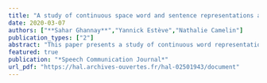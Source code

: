 ```yaml
---
title: "A study of continuous space word and sentence representations applied to ASR error detection"
date: 2020-03-07
authors: ["**Sahar Ghannay**","Yannick Estève","Nathalie Camelin"]
publication_types: ["2"]
abstract: "This paper presents a study of continuous word representations applied to automatic detection of speech recognition errors. A neural network architecture is proposed, which is well suited to handle continuous word representations, like word embeddings. We explore the use of several types of word representations: simple and combined linguistic embeddings, and acoustic ones associated to prosodic features, extracted from the audio signal. To compensate certain phenomena highlighted by the analysis of the error average span, we propose to model the errors at the sentence level through the use of sentence embeddings. An approach to build continuous sentence representations dedicated to ASR error detection is also proposed and compared to the Doc2vec approach. Experiments are performed on automatic transcriptions generated by the LIUM ASR system applied to the French ETAPE corpus. They show that the combination of linguistic embeddings, acoustic embeddings, prosodic features, and sentence embeddings in addition to more classical features yields very competitive results. Particularly, these results show the complementarity of acoustic embeddings and prosodic information, and show that the proposed sentence embeddings dedicated to ASR error detection achieve better results than generic sentence embeddings."
featured: true
publication: "*Speech Communication Journal*"
url_pdf: "https://hal.archives-ouvertes.fr/hal-02501943/document"
---
```

